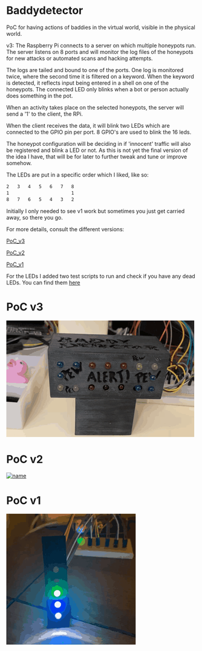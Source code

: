 # Baddydetector
PoC for having actions of baddies in the virtual world, visible in the physical world.

v3:
The Raspberry Pi connects to a server on which multiple honeypots run.
The server listens on 8 ports and will monitor the log files of the honeypots for new attacks or automated scans and hacking attempts. 

The logs are tailed and bound to one of the ports. One log is monitored twice, where the second time it is filtered on a keyword.
When the keyword is detected, it reflects input being entered in a shell on one of the honeypots. The connected LED only blinks when a bot or person actually does something in the pot.

When an activity takes place on the selected honeypots, the server will send a '1' to the client, the RPi.

When the client receives the data, it will blink two LEDs which are connected to the GPIO pin per port. 8 GPIO's are used to blink the 16 leds. 

The honeypot configuration will be deciding in if 'innocent' traffic will also be registered and blink a LED or not.
As this is not yet the final version of the idea I have, that will be for later to further tweak and tune or improve somehow.

The LEDs are put in a specific order which I liked, like so:
```bash
2	3	4	5	6	7	8
1						1
8	7	6	5	4	3	2
```

Initially I only needed to see v1 work but sometimes you just get carried away, so there you go.

For more details, consult the different versions:

[PoC_v3](/PoC_v3)

[PoC_v2](/PoC_v2)

[PoC_v1](/PoC_v1)

For the LEDs I added two test scripts to run and check if you have any dead LEDs.
You can find them [here](/Other_scripts/)

# PoC v3
[![name](/img/PoCv3.gif)](/PoC_v3/)
  
# PoC v2
[![name](/img/PoCv2.gif)](/PoC_v2/)

# PoC v1
[![name](/img/PoCv1.gif)](/PoC_v1/)

